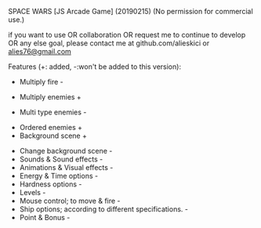SPACE WARS [JS Arcade Game] (20190215)
(No permission for commercial use.)

if you want to use OR collaboration OR request me
to continue to develop OR any else goal,
please contact me at github.com/alieskici or alies76@gmail.com

Features (+: added, -:won't be added to this version):
- Multiply fire -
+ Multiply enemies +
- Multi type enemies -
+ Ordered enemies +
+ Background scene +
- Change background scene -
- Sounds & Sound effects -
- Animations & Visual effects -
- Energy & Time options -
- Hardness options -
- Levels -
- Mouse control; to move & fire -
- Ship options; according to different specifications. -
- Point & Bonus -
